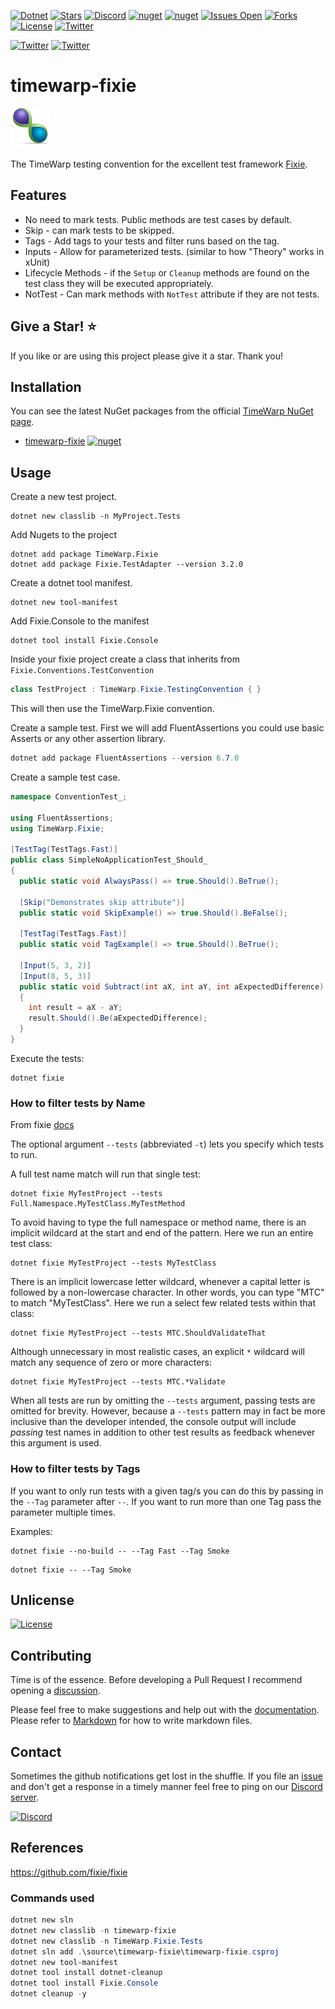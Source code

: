 [![Dotnet](https://img.shields.io/badge/dotnet-6.0-blue)](https://dotnet.microsoft.com)
[![Stars](https://img.shields.io/github/stars/TimeWarpEngineering/timewarp-fixie?logo=github)](https://github.com/TimeWarpEngineering/timewarp-fixie)
[![Discord](https://img.shields.io/discord/715274085940199487?logo=discord)](https://discord.gg/7F4bS2T)
[![nuget](https://img.shields.io/nuget/v/TimeWarp.Fixie?logo=nuget)](https://www.nuget.org/packages/TimeWarp.Fixie/)
[![nuget](https://img.shields.io/nuget/dt/TimeWarp.Fixie?logo=nuget)](https://www.nuget.org/packages/TimeWarp.Fixie/)
[![Issues Open](https://img.shields.io/github/issues/TimeWarpEngineering/timewarp-fixie?logo=github)](https://github.com/TimeWarpEngineering/timewarp-fixie/issues)
[![Forks](https://img.shields.io/github/forks/TimeWarpEngineering/timewarp-fixie)](https://github.com/TimeWarpEngineering/timewarp-fixie)
[![License](https://img.shields.io/github/license/TimeWarpEngineering/timewarp-fixie?logo=github)](https://unlicense.org)
[![Twitter](https://img.shields.io/twitter/url?style=social&url=https%3A%2F%2Fgithub.com%2FTimeWarpEngineering%2Ftimewarp-fixie)](https://twitter.com/intent/tweet?url=https://github.com/TimeWarpEngineering/timewarp-fixie)

[![Twitter](https://img.shields.io/twitter/follow/StevenTCramer.svg)](https://twitter.com/intent/follow?screen_name=StevenTCramer)
[![Twitter](https://img.shields.io/twitter/follow/TheFreezeTeam1.svg)](https://twitter.com/intent/follow?screen_name=TheFreezeTeam1)

# timewarp-fixie

![TimeWarp Logo](assets/Logo.png)

The TimeWarp testing convention for the excellent test framework [Fixie](https://github.com/fixie/fixie/wiki).

## Features

* No need to mark tests. Public methods are test cases by default.
* Skip - can mark tests to be skipped.
* Tags - Add tags to your tests and filter runs based on the tag.
* Inputs - Allow for parameterized tests. (similar to how "Theory" works in xUnit)
* Lifecycle Methods -  if the `Setup` or `Cleanup` methods are found on the test class they will be executed appropriately.
* NotTest - Can mark methods with `NotTest` attribute if they are not tests.

## Give a Star! :star:

If you like or are using this project please give it a star. Thank you!

## Installation

You can see the latest NuGet packages from the official [TimeWarp NuGet page](https://www.nuget.org/profiles/TimeWarp.Enterprises).

* [timewarp-fixie](https://www.nuget.org/packages/TimeWarp.Fixie/) [![nuget](https://img.shields.io/nuget/v/TimeWarp.Fixie?logo=nuget)](https://www.nuget.org/packages/TimeWarp.Fixie/)

## Usage

Create a new test project.

```console
dotnet new classlib -n MyProject.Tests
```

Add Nugets to the project 

```console
dotnet add package TimeWarp.Fixie
dotnet add package Fixie.TestAdapter --version 3.2.0
```

Create a dotnet tool manifest.

```console
dotnet new tool-manifest
```

Add Fixie.Console to the manifest

```console
dotnet tool install Fixie.Console
```

Inside your fixie project create a class that inherits from `Fixie.Conventions.TestConvention`

```csharp
class TestProject : TimeWarp.Fixie.TestingConvention { }
```
This will then use the TimeWarp.Fixie convention.

Create a sample test.
First we will add FluentAssertions you could use basic Asserts or any other assertion library.

```csharp
dotnet add package FluentAssertions --version 6.7.0
```

Create a sample test case.

```csharp
namespace ConventionTest_;

using FluentAssertions;
using TimeWarp.Fixie;

[TestTag(TestTags.Fast)]
public class SimpleNoApplicationTest_Should_
{
  public static void AlwaysPass() => true.Should().BeTrue();

  [Skip("Demonstrates skip attribute")]
  public static void SkipExample() => true.Should().BeFalse();

  [TestTag(TestTags.Fast)]
  public static void TagExample() => true.Should().BeTrue();

  [Input(5, 3, 2)]
  [Input(8, 5, 3)]
  public static void Subtract(int aX, int aY, int aExpectedDifference)
  {
    int result = aX - aY;
    result.Should().Be(aExpectedDifference);
  }
}
```

Execute the tests:

```console
dotnet fixie
```

### How to filter tests by Name

From fixie [docs](https://github.com/fixie/fixie/wiki/Command-Line-Arguments#filtering-with---tests) 

The optional argument `--tests` (abbreviated `-t`) lets you specify which tests to run.

A full test name match will run that single test:

```console
dotnet fixie MyTestProject --tests Full.Namespace.MyTestClass.MyTestMethod
```

To avoid having to type the full namespace or method name, there is an implicit wildcard at the start and end of the pattern. Here we run an entire test class:

```console
dotnet fixie MyTestProject --tests MyTestClass
```
There is an implicit lowercase letter wildcard, whenever a capital letter is followed by a non-lowercase character. In other words, you can type "MTC" to match "MyTestClass". Here we run a select few related tests within that class:

```console
dotnet fixie MyTestProject --tests MTC.ShouldValidateThat
```

Although unnecessary in most realistic cases, an explicit `*` wildcard will match any sequence of zero or more characters:

```console
dotnet fixie MyTestProject --tests MTC.*Validate
```

When all tests are run by omitting the `--tests` argument, passing tests are omitted for brevity. However, because a `--tests` pattern may in fact be more inclusive than the developer intended, the console output will include *passing* test names in addition to other test results as feedback whenever this argument is used.

### How to filter tests by Tags

If you want to only run tests with a given tag/s you can do this by passing in the `--Tag` parameter after `--`.
If you want to run more than one Tag pass the parameter multiple times.

Examples:


```console
dotnet fixie --no-build -- --Tag Fast --Tag Smoke
```


```console
dotnet fixie -- --Tag Smoke
```



## Unlicense

[![License](https://img.shields.io/github/license/TimeWarpEngineering/timewarp-fixie?logo=github)](https://unlicense.org)

## Contributing

Time is of the essence.  Before developing a Pull Request I recommend opening a [discussion](https://github.com/TimeWarpEngineering/timewarp-fixie/discussions).

Please feel free to make suggestions and help out with the [documentation](https://timewarpengineering.github.io/timewarp-fixie/).
Please refer to [Markdown](http://daringfireball.net/projects/markdown/) for how to write markdown files.

## Contact

Sometimes the github notifications get lost in the shuffle.  If you file an [issue](https://github.com/TimeWarpEngineering/timewarp-fixie/issues) and don't get a response in a timely manner feel free to ping on our [Discord server](https://discord.gg/A55JARGKKP).

[![Discord](https://img.shields.io/discord/715274085940199487?logo=discord)](https://discord.gg/7F4bS2T)

## References

https://github.com/fixie/fixie

### Commands used

```PowerShell
dotnet new sln
dotnet new classlib -n timewarp-fixie
dotnet new classlib -n TimeWarp.Fixie.Tests
dotnet sln add .\source\timewarp-fixie\timewarp-fixie.csproj
dotnet new tool-manifest
dotnet tool install dotnet-cleanup
dotnet tool install Fixie.Console
dotnet cleanup -y
```
